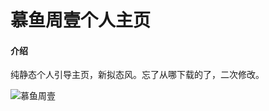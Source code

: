# 慕鱼周壹个人主页

#### 介绍
纯静态个人引导主页，新拟态风。忘了从哪下载的了，二次修改。

![慕鱼周壹](https://foruda.gitee.com/images/1737003387136611092/51aadce9_1059427.png "慕鱼周壹")